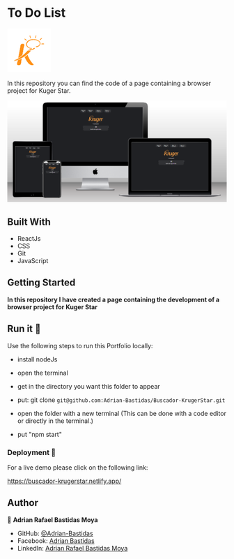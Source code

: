 # To Do List
<img src='public\images\kruger.png' width='100'>

In this repository you can find the code of a page containing a browser project for Kuger Star.

<img src='public\images\buscador.png'>

## Built With

- ReactJs 
- CSS
- Git
- JavaScript

## Getting Started

**In this repository I have created a page containing the development of a browser project for Kuger Star**

## Run it 🔨

Use the following steps to run this Portfolio locally:
- install nodeJs

- open the terminal

- get in the directory you want this folder to appear

- put: git clone `git@github.com:Adrian-Bastidas/Buscador-KrugerStar.git`

- open the folder with a new terminal (This can be done with a code editor or directly in the terminal.)
- put "npm start"

### Deployment 👀

For a live demo please click on the following link:

https://buscador-krugerstar.netlify.app/

## Author

👤 **Adrian Rafael Bastidas Moya**

- GitHub: [@Adrian-Bastidas](https://github.com/Adrian-Bastidas)
- Facebook: [Adrian Bastidas](https://www.facebook.com/rafdrian/)
- LinkedIn: [Adrian Rafael Bastidas Moya](https://www.linkedin.com/in/adrian-rafael-bastidas-moya-5b940419b/)

